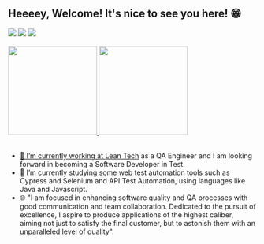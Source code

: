 ## Heeeey, Welcome! It's nice to see you here! 😁
<div>
  <a href="https://www.linkedin.com/in/oliver-pedroso" target="_blank"><img src="https://img.shields.io/badge/-LinkedIn-%230077B5?style=for-the-badge&logo=linkedin&logoColor=white" target="_blank"></a>  
  <a href = "mailto:oliver1508@hotmail.com"><img src="https://img.shields.io/badge/Microsoft_Outlook-0078D4?style=for-the-badge&logo=microsoft-outlook&logoColor=white" target="_blank"></a>
  <a href="https://instagram.com/oliverpedroso" target="_blank"><img src="https://img.shields.io/badge/-Instagram-%23E4405F?style=for-the-badge&logo=instagram&logoColor=white" target="_blank"></a>
</div>

<div>
  <br>
  <a href="https://github.com/OliverPedrosoQA">
  <img height="180em" src="https://github-readme-stats.vercel.app/api?username=OliverPedrosoQA&show_icons=true&theme=dracula&include_all_commits=true&count_private=true"/>
  <img height="180em" src="https://github-readme-stats.vercel.app/api/top-langs/?username=OliverPedrosoQA&layout=compact&langs_count=7&theme=dracula"/>
</div>

<div style="display: inline_block"><br>
   <ul class="texto">
    <li>🧑 I’m currently working at <a href="https://www.leangroup.com/solutions/leantech">Lean Tech</a> as a QA Engineer and I am looking forward in becoming a Software Developer in Test.</li>
    <li>🤖 I’m currently studying some web test automation tools such as Cypress and Selenium and API Test Automation, using languages like Java and Javascript.</li>
    <li>🌐 "I am focused in enhancing software quality and QA processes with good communication and team collaboration. Dedicated to the pursuit of excellence, I aspire to produce applications of the highest caliber, aiming not just to satisfy the final customer, but to astonish them with an unparalleled level of quality".</li>
  </ul>
</div>
<br>



<!--

<div>
   ![Snake animation](https://github.com/rafaballerini/rafaballerini/blob/output/github-contribution-grid-snake.svg)
  <a href="https://imgbb.com/"><img align="left" src="https://i.ibb.co/kq1JDMD/I-see-bugs-everywhere.png" alt="I-see-bugs-everywhere" border="0" height="130"></a>
</div>
### So Let's check a little more about me! 
Inserir em código java
objective
technologies
languages
education
-->


